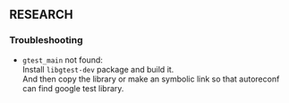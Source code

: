 ## RESEARCH

### Troubleshooting
- `gtest_main` not found:  
  Install `libgtest-dev` package and build it.  
  And then copy the library or make an symbolic link so that autoreconf can find google test library.
